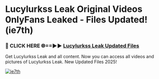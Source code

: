 # Lucylurkss Leak Original Videos 0nlyFans Leaked - Files Updated! (ie7th)

<h3>🔴 CLICK HERE 🌐==►► <a href="https://tinyurl.com/x26r9saj" rel="nofollow">Lucylurkss Leak Updated Files</a></h3>

Get Lucylurkss Leak and all content. Now you can access all videos and pictures of Lucylurkss Leak. New Updated Files 2025!

[![ie7th](https://i.imgur.com/LkgZPqh.gif)](https://tinyurl.com/x26r9saj)
